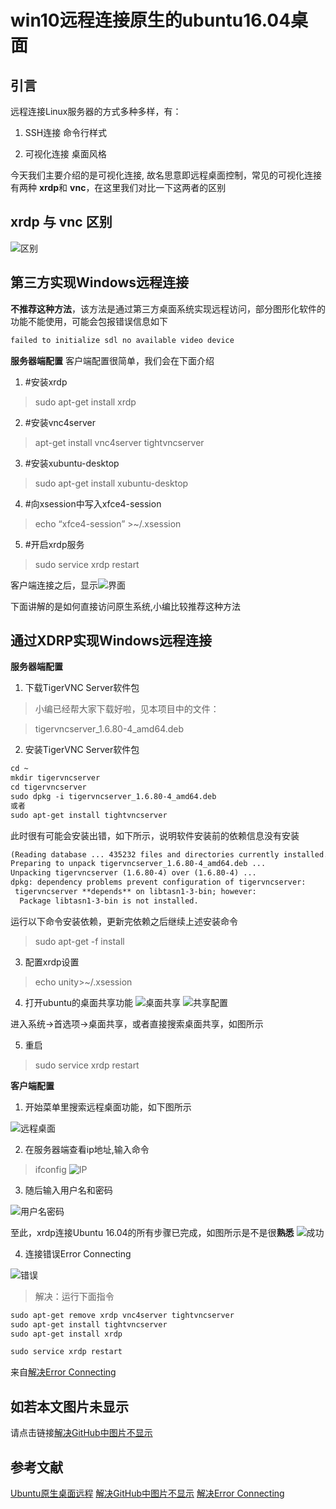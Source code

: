 # win10远程连接原生的ubuntu16.04桌面

## 引言

远程连接Linux服务器的方式多种多样，有：

1. SSH连接 命令行样式

2. 可视化连接 桌面风格

今天我们主要介绍的是可视化连接, 故名思意即远程桌面控制，常见的可视化连接有两种
**xrdp**和 **vnc**，在这里我们对比一下这两者的区别
## xrdp 与 vnc 区别
![区别](./images/1difference.png)

## 第三方实现Windows远程连接
**不推荐这种方法**，该方法是通过第三方桌面系统实现远程访问，部分图形化软件的功能不能使用，可能会包报错误信息如下
```markdown
failed to initialize sdl no available video device
```

**服务器端配置**
客户端配置很简单，我们会在下面介绍
 1. #安装xrdp 
> sudo apt-get install xrdp 
 2. #安装vnc4server 
> apt-get install vnc4server tightvncserver
 3. #安装xubuntu-desktop 
> sudo apt-get install xubuntu-desktop 
 4. #向xsession中写入xfce4-session 
> echo “xfce4-session” >~/.xsession 
 5. #开启xrdp服务 
> sudo service xrdp restart

客户端连接之后，显示![界面](./images/2desktop.png)

下面讲解的是如何直接访问原生系统,小编比较推荐这种方法

## 通过XDRP实现Windows远程连接

**服务器端配置**

 1. 下载TigerVNC Server软件包

> 小编已经帮大家下载好啦，见本项目中的文件：

> tigervncserver_1.6.80-4_amd64.deb

 2. 安装TigerVNC Server软件包


```markdown
cd ~
mkdir tigervncserver
cd tigervncserver
sudo dpkg -i tigervncserver_1.6.80-4_amd64.deb
或者
sudo apt-get install tightvncserver
```

此时很有可能会安装出错，如下所示，说明软件安装前的依赖信息没有安装

```markdown
(Reading database ... 435232 files and directories currently installed.)
Preparing to unpack tigervncserver_1.6.80-4_amd64.deb ...
Unpacking tigervncserver (1.6.80-4) over (1.6.80-4) ...
dpkg: dependency problems prevent configuration of tigervncserver:
 tigervncserver **depends** on libtasn1-3-bin; however:
  Package libtasn1-3-bin is not installed.
```

运行以下命令安装依赖，更新完依赖之后继续上述安装命令
> sudo apt-get -f install

 3. 配置xrdp设置

> echo unity>~/.xsession

 4. 打开ubuntu的桌面共享功能
 ![桌面共享](./images/3deskshare.png)
 ![共享配置](./images/4config.png)

 进入系统->首选项->桌面共享，或者直接搜索桌面共享，如图所示

 5. 重启

 > sudo service xrdp restart


**客户端配置**

1. 开始菜单里搜索远程桌面功能，如下图所示

![远程桌面](./images/5start.png)

2. 在服务器端查看ip地址,输入命令

> ifconfig
![IP](./images/3ip.png)

3. 随后输入用户名和密码

![用户名密码](./images/6login.png)


至此，xrdp连接Ubuntu 16.04的所有步骤已完成，如图所示是不是很**熟悉**
![成功](./images/7success.png)

4. 连接错误Error Connecting

![错误](./images/8errorconn.png)

> 解决：运行下面指令

```markdown
sudo apt-get remove xrdp vnc4server tightvncserver
sudo apt-get install tightvncserver
sudo apt-get install xrdp

sudo service xrdp restart
```

来自[解决Error Connecting](https://askubuntu.com/questions/797973/error-problem-connecting-windows-10-rdp-into-xrdp)


## 如若本文图片未显示

请点击链接[解决GitHub中图片不显示](https://github.com/Jmt1995/PictureError)

## 参考文献

[Ubuntu原生桌面远程](https://blog.csdn.net/ZZMJ_F/article/details/78571773)
[解决GitHub中图片不显示](https://github.com/Jmt1995/PictureError)
[解决Error Connecting](https://askubuntu.com/questions/797973/error-problem-connecting-windows-10-rdp-into-xrdp)



